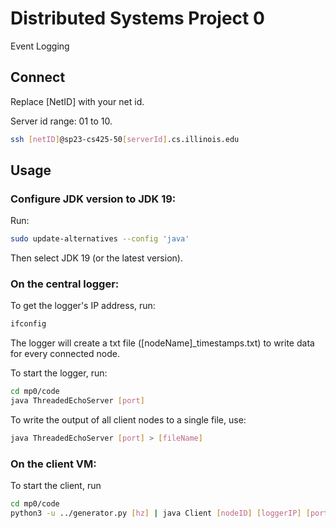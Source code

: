 # Distributed Systems Project 0

Event Logging

## Connect

Replace [NetID] with your net id.

Server id range: 01 to 10.

```bash
ssh [netID]@sp23-cs425-50[serverId].cs.illinois.edu
```

## Usage

### Configure JDK version to JDK 19:
Run:
```bash
sudo update-alternatives --config 'java'
```
Then select JDK 19 (or the latest version).


### On the central logger:
To get the logger's IP address, run:
```bash
ifconfig
```

The logger will create a txt file (\[nodeName\]_timestamps.txt) to write data for every connected node.

To start the logger, run:
```bash
cd mp0/code
java ThreadedEchoServer [port]
```

To write the output of all client nodes to a single file, use:
```bash
java ThreadedEchoServer [port] > [fileName]
```


### On the client VM:
To start the client, run
```bash
cd mp0/code
python3 -u ../generator.py [hz] | java Client [nodeID] [loggerIP] [port]
```
